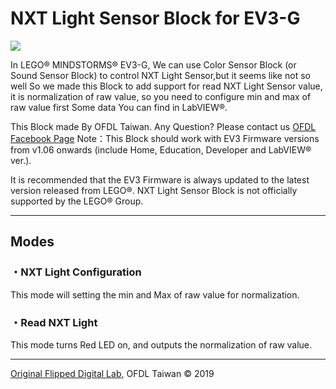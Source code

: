 NXT Light Sensor Block for EV3-G
================================

![](NXTLight.png)

In LEGO® MINDSTORMS® EV3-G, We can use Color Sensor Block (or Sound
Sensor Block) to control NXT Light Sensor,but it seems like not so
well
 So we made this Block to add support for read NXT Light Sensor value,
it is normalization of raw value, so you need to configure min and max
of raw value first
Some data You can find in LabVIEW®.
 
This Block made By OFDL Taiwan. Any Question? Please contact us [OFDL
Facebook Page](https://www.facebook.com/cljhofdl)
 Note：This Block should work with EV3 Firmware versions from v1.06
onwards (include Home, Education, Developer and LabVIEW® ver.).

 It is recommended that the EV3 Firmware is always updated to the latest
version released from LEGO®.
 NXT Light Sensor Block is not officially supported by the LEGO® Group.

* * * * *

Modes
-----

### ・NXT Light Configuration

This mode will setting the min and Max of raw value for normalization.

### ・Read NXT Light

This mode turns Red LED on, and outputs the normalization of raw value.

* * * * *

[Original Flipped Digital Lab](https://www.facebook.com/cljhofdl), OFDL
Taiwan © 2019
